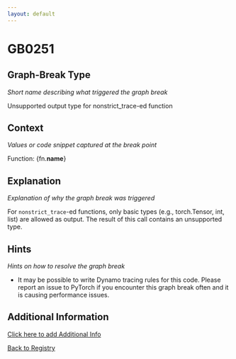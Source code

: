 ```yaml
---
layout: default
---
```

# GB0251

## Graph-Break Type
*Short name describing what triggered the graph break*

Unsupported output type for nonstrict_trace-ed function

## Context
*Values or code snippet captured at the break point*

Function: {fn.__name__}

## Explanation
*Explanation of why the graph break was triggered*

For `nonstrict_trace`-ed functions, only basic types (e.g., torch.Tensor, int, list) are allowed as output. The result of this call contains an unsupported type.

## Hints
*Hints on how to resolve the graph break*

- It may be possible to write Dynamo tracing rules for this code. Please report an issue to PyTorch if you encounter this graph break often and it is causing performance issues.


## Additional Information

<!-- ADDITIONAL INFORMATION START - Add custom information below this line -->

<!-- ADDITIONAL INFORMATION END -->


[Click here to add Additional Info](https://github.com/meta-pytorch/compile-graph-break-site/edit/main/docs/gb/gb0251.md)

[Back to Registry](../index.html)
